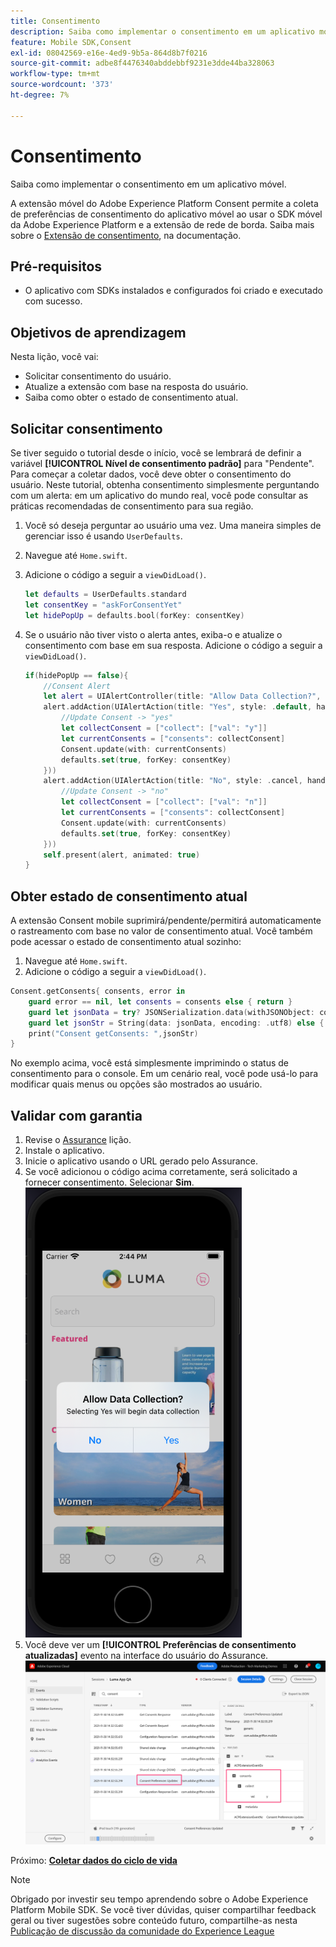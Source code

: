 ```yaml
---
title: Consentimento
description: Saiba como implementar o consentimento em um aplicativo móvel.
feature: Mobile SDK,Consent
exl-id: 08042569-e16e-4ed9-9b5a-864d8b7f0216
source-git-commit: adbe8f4476340abddebbf9231e3dde44ba328063
workflow-type: tm+mt
source-wordcount: '373'
ht-degree: 7%

---
```


# Consentimento

Saiba como implementar o consentimento em um aplicativo móvel.

A extensão móvel do Adobe Experience Platform Consent permite a coleta de preferências de consentimento do aplicativo móvel ao usar o SDK móvel da Adobe Experience Platform e a extensão de rede de borda. Saiba mais sobre o [Extensão de consentimento](https://developer.adobe.com/client-sdks/documentation/consent-for-edge-network/), na documentação.

## Pré-requisitos

* O aplicativo com SDKs instalados e configurados foi criado e executado com sucesso.

## Objetivos de aprendizagem

Nesta lição, você vai:

* Solicitar consentimento do usuário.
* Atualize a extensão com base na resposta do usuário.
* Saiba como obter o estado de consentimento atual.

## Solicitar consentimento

Se tiver seguido o tutorial desde o início, você se lembrará de definir a variável **[!UICONTROL Nível de consentimento padrão]** para &quot;Pendente&quot;. Para começar a coletar dados, você deve obter o consentimento do usuário. Neste tutorial, obtenha consentimento simplesmente perguntando com um alerta: em um aplicativo do mundo real, você pode consultar as práticas recomendadas de consentimento para sua região.

1. Você só deseja perguntar ao usuário uma vez. Uma maneira simples de gerenciar isso é usando `UserDefaults`.
1. Navegue até `Home.swift`.
1. Adicione o código a seguir a `viewDidLoad()`.

   ```swift
   let defaults = UserDefaults.standard
   let consentKey = "askForConsentYet"
   let hidePopUp = defaults.bool(forKey: consentKey)
   ```

1. Se o usuário não tiver visto o alerta antes, exiba-o e atualize o consentimento com base em sua resposta. Adicione o código a seguir a `viewDidLoad()`.

   ```swift
   if(hidePopUp == false){
       //Consent Alert
       let alert = UIAlertController(title: "Allow Data Collection?", message: "Selecting Yes will begin data collection", preferredStyle: .alert)
       alert.addAction(UIAlertAction(title: "Yes", style: .default, handler: { action in
           //Update Consent -> "yes"
           let collectConsent = ["collect": ["val": "y"]]
           let currentConsents = ["consents": collectConsent]
           Consent.update(with: currentConsents)
           defaults.set(true, forKey: consentKey)
       }))
       alert.addAction(UIAlertAction(title: "No", style: .cancel, handler: { action in
           //Update Consent -> "no"
           let collectConsent = ["collect": ["val": "n"]]
           let currentConsents = ["consents": collectConsent]
           Consent.update(with: currentConsents)
           defaults.set(true, forKey: consentKey)
       }))
       self.present(alert, animated: true)
   }
   ```


## Obter estado de consentimento atual

A extensão Consent mobile suprimirá/pendente/permitirá automaticamente o rastreamento com base no valor de consentimento atual. Você também pode acessar o estado de consentimento atual sozinho:

1. Navegue até `Home.swift`.
1. Adicione o código a seguir a `viewDidLoad()`.

```swift
Consent.getConsents{ consents, error in
    guard error == nil, let consents = consents else { return }
    guard let jsonData = try? JSONSerialization.data(withJSONObject: consents, options: .prettyPrinted) else { return }
    guard let jsonStr = String(data: jsonData, encoding: .utf8) else { return }
    print("Consent getConsents: ",jsonStr)
}
```

No exemplo acima, você está simplesmente imprimindo o status de consentimento para o console. Em um cenário real, você pode usá-lo para modificar quais menus ou opções são mostrados ao usuário.

## Validar com garantia

1. Revise o [Assurance](assurance.md) lição.
1. Instale o aplicativo.
1. Inicie o aplicativo usando o URL gerado pelo Assurance.
1. Se você adicionou o código acima corretamente, será solicitado a fornecer consentimento. Selecionar **Sim**.
   ![pop-up de consentimento](assets/mobile-consent-validate.png)
1. Você deve ver um **[!UICONTROL Preferências de consentimento atualizadas]** evento na interface do usuário do Assurance.
   ![validar consentimento](assets/mobile-consent-update.png)

Próximo: **[Coletar dados do ciclo de vida](lifecycle-data.md)**

>[!NOTE]
>
>Obrigado por investir seu tempo aprendendo sobre o Adobe Experience Platform Mobile SDK. Se você tiver dúvidas, quiser compartilhar feedback geral ou tiver sugestões sobre conteúdo futuro, compartilhe-as nesta [Publicação de discussão da comunidade do Experience League](https://experienceleaguecommunities.adobe.com/t5/adobe-experience-platform-launch/tutorial-discussion-implement-adobe-experience-cloud-in-mobile/td-p/443796)